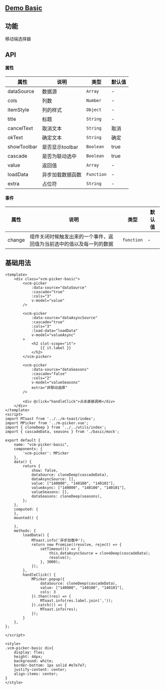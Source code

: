 ## [Demo Basic](https://wya-team.github.io/wya-vc/dist/picker/mobile-basic.html)
## 功能
移动端选择器

## API

#### 属性

属性 | 说明 | 类型 | 默认值
---|---|---|---
dataSource | 数据源 | `Array` | -
cols | 列数 | `Number` | -
itemStyle | 列的样式 | `Object` | -
title | 标题 | `String` | -
cancelText | 取消文本 | `String` | 取消
okText | 确定文本 | `String` |  确定
showToolbar | 是否显示toolbar | `Boolean` | true
cascade | 是否为联动选中 | `Boolean` | true
value | 返回值 | `Array` | -
loadData | 异步加载数据函数 | `Function` | -
extra | 占位符 | `String` | -



#### 事件

属性 | 说明 | 类型 | 默认值
---|---|---|---
change | 组件关闭时候触发出来的一个事件，返回值为当前选中的值以及每一列的数据 | `function` | -



## 基础用法

```
<template>
	<div class="vcm-picker-basic">
		<vcm-picker
			:data-source="dataSource"
			:cascade="true"
			:cols="3"
			v-model="value"
		/>

		<vcm-picker
			:data-source="dataAsyncSource"
			:cascade="true"
			:cols="3"
			:load-data="loadData"
			v-model="valueAsync"
		>
			<h2 slot-scope="it">
				{{ it.label }}
			</h2>
		</vcm-picker>

		<vcm-picker
			:data-source="dataSeasons"
			:cascade="false"
			:cols="2"
			v-model="valueSeasons"
			extra="非联动选择"
		/>

		<div @click="handleClick">点击直接调用</div>
	</div>
</template>
<script>
import MToast from '../../m-toast/index';
import MPicker from '../m-picker.vue';
import { cloneDeep } from '../../utils/index';
import { cascadeData, seasons } from './basic/mock';

export default {
	name: "vcm-picker-basic",
	components: {
		'vcm-picker': MPicker
	},
	data() {
		return {
			show: false,
			dataSource: cloneDeep(cascadeData),
			dataAsyncSource: [],
			value: ["140000", "140100", "140101"],
			valueAsync: ["140000", "140100", "140101"],
			valueSeasons: [],
			dataSeasons: cloneDeep(seasons),
		};
	},
	computed: {
	},
	mounted() {

	},
	methods: {
		loadData() {
			MToast.info('异步加载中');
			return new Promise((resolve, reject) => {
				setTimeout(() => {
					this.dataAsyncSource = cloneDeep(cascadeData);
					resolve();
				}, 3000);
			});
		},
		handleClick() {
			MPicker.popup({
				dataSource: cloneDeep(cascadeData),
				value: ["140000", "140100", "140101"],
				cols: 3
			}).then((res) => {
				MToast.info(res.label.join(','));
			}).catch(() => {
				MToast.info(res);
			});
		}
	},
};

</script>

<style>
.vcm-picker-basic div{
	display: flex;
	height: 44px;
	background: white;
	border-bottom: 1px solid #e7e7e7;
	justify-content: center;
	align-items: center;
}
</style>

```
